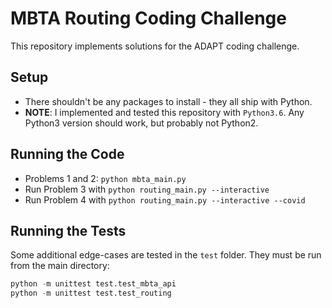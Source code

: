 # MBTA Routing Coding Challenge

This repository implements solutions for the ADAPT coding challenge.

## Setup

- There shouldn't be any packages to install - they all ship with Python.
- **NOTE**: I implemented and tested this repository with `Python3.6`. Any Python3 version should work, but probably not Python2.

## Running the Code

- Problems 1 and 2:  `python mbta_main.py`
- Run Problem 3 with `python routing_main.py --interactive`
- Run Problem 4 with `python routing_main.py --interactive --covid`

## Running the Tests

Some additional edge-cases are tested in the `test` folder. They must be run from the main directory:
```python
python -m unittest test.test_mbta_api
python -m unittest test.test_routing
```
